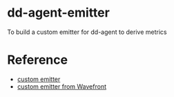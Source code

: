 # dd-agent-emitter

To build a custom emitter for dd-agent to derive metrics

# Reference

* [custom emitter](https://github.com/DataDog/dd-agent/wiki/Using-custom-emitters)
* [custom emitter from Wavefront](https://github.com/wavefrontHQ/custom-emitter/blob/master/wavefrontEmitter.py)